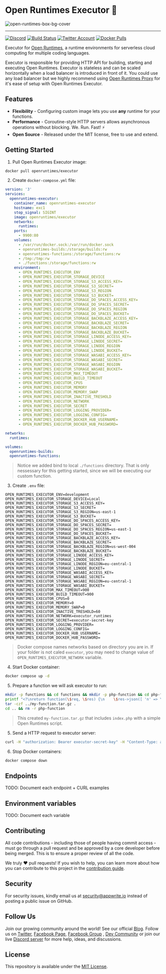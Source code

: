 # Open Runtimes Executor 🤖

![open-runtimes-box-bg-cover](https://user-images.githubusercontent.com/1297371/151676246-0e18f694-dfd7-4bab-b64b-f590fec76ef1.png)

---

[![Discord](https://img.shields.io/discord/937092945713172480?label=discord&style=flat-square)](https://discord.gg/mkZcevnxuf)
[![Build Status](https://github.com/open-runtimes/executor/actions/workflows/tests.yml/badge.svg)](https://github.com/open-runtimes/executor/actions/workflows/tests.yml)
[![Twitter Account](https://img.shields.io/twitter/follow/appwrite?color=00acee&label=twitter&style=flat-square)](https://twitter.com/appwrite)
[![Docker Pulls](https://img.shields.io/docker/pulls/openruntimes/executor?color=f02e65&style=flat-square)](https://hub.docker.com/r/openruntimes/executor)

Executor for [Open Runtimes](https://github.com/open-runtimes/open-runtimes), a runtime environments for serverless cloud computing for multiple coding languages.

Executor is responsible for providing HTTP API for building, starting and executing Open Runtimes. Executor is stateless and can be scaled horizontally when a load balancer is introduced in front of it. You could use any load balancer but we highly recommend using [Open Runtimes Proxy](https://github.com/open-runtimes/proxy) for it's ease of setup with Open Runtimes Executor.

## Features

* **Flexibility** - Configuring custom image lets you use **any** runtime for your functions.
* **Performance** - Coroutine-style HTTP servers allows asynchronous operations without blocking. We. Run. Fast! ⚡
* **Open Source** - Released under the MIT license, free to use and extend.

## Getting Started

1. Pull Open Runtimes Executor image:

```bash
docker pull openruntimes/executor
```

2. Create `docker-compose.yml` file:

```yml
version: '3'
services:
  openruntimes-executor:
    container_name: openruntimes-executor
    hostname: exc1
    stop_signal: SIGINT
    image: openruntimes/executor
    networks:
      runtimes:
    ports:
      - 9900:80
    volumes:
      - /var/run/docker.sock:/var/run/docker.sock
      - openruntimes-builds:/storage/builds:rw
      - openruntimes-functions:/storage/functions:rw
      - /tmp:/tmp:rw
      - ./functions:/storage/functions:rw
    environment:
      - OPEN_RUNTIMES_EXECUTOR_ENV
      - OPEN_RUNTIMES_EXECUTOR_STORAGE_DEVICE
      - OPEN_RUNTIMES_EXECUTOR_STORAGE_S3_ACCESS_KEY=
      - OPEN_RUNTIMES_EXECUTOR_STORAGE_S3_SECRET=
      - OPEN_RUNTIMES_EXECUTOR_STORAGE_S3_REGION
      - OPEN_RUNTIMES_EXECUTOR_STORAGE_S3_BUCKET=
      - OPEN_RUNTIMES_EXECUTOR_STORAGE_DO_SPACES_ACCESS_KEY=
      - OPEN_RUNTIMES_EXECUTOR_STORAGE_DO_SPACES_SECRET=
      - OPEN_RUNTIMES_EXECUTOR_STORAGE_DO_SPACES_REGION
      - OPEN_RUNTIMES_EXECUTOR_STORAGE_DO_SPACES_BUCKET=
      - OPEN_RUNTIMES_EXECUTOR_STORAGE_BACKBLAZE_ACCESS_KEY=
      - OPEN_RUNTIMES_EXECUTOR_STORAGE_BACKBLAZE_SECRET=
      - OPEN_RUNTIMES_EXECUTOR_STORAGE_BACKBLAZE_REGION
      - OPEN_RUNTIMES_EXECUTOR_STORAGE_BACKBLAZE_BUCKET=
      - OPEN_RUNTIMES_EXECUTOR_STORAGE_LINODE_ACCESS_KEY=
      - OPEN_RUNTIMES_EXECUTOR_STORAGE_LINODE_SECRET=
      - OPEN_RUNTIMES_EXECUTOR_STORAGE_LINODE_REGION
      - OPEN_RUNTIMES_EXECUTOR_STORAGE_LINODE_BUCKET=
      - OPEN_RUNTIMES_EXECUTOR_STORAGE_WASABI_ACCESS_KEY=
      - OPEN_RUNTIMES_EXECUTOR_STORAGE_WASABI_SECRET=
      - OPEN_RUNTIMES_EXECUTOR_STORAGE_WASABI_REGION
      - OPEN_RUNTIMES_EXECUTOR_STORAGE_WASABI_BUCKET=
      - OPEN_RUNTIMES_EXECUTOR_MAX_TIMEOUT
      - OPEN_RUNTIMES_EXECUTOR_BUILD_TIMEOUT
      - OPEN_RUNTIMES_EXECUTOR_CPUS
      - OPEN_RUNTIMES_EXECUTOR_MEMORY
      - OPEN_RUNTIMES_EXECUTOR_MEMORY_SWAP
      - OPEN_RUNTIMES_EXECUTOR_INACTIVE_TRESHOLD
      - OPEN_RUNTIMES_EXECUTOR_NETWORK
      - OPEN_RUNTIMES_EXECUTOR_SECRET
      - OPEN_RUNTIMES_EXECUTOR_LOGGING_PROVIDER=
      - OPEN_RUNTIMES_EXECUTOR_LOGGING_CONFIG=
      - OPEN_RUNTIMES_EXECUTOR_DOCKER_HUB_USERNAME=
      - OPEN_RUNTIMES_EXECUTOR_DOCKER_HUB_PASSWORD=

networks:
  runtimes:

volumes:
  openruntimes-builds:
  openruntimes-functions:
```

> Notice we added bind to local `./functions` directory. That is only nessessary for this getting started, since we will be executing our custom function.

3. Create `.env` file:

```
OPEN_RUNTIMES_EXECUTOR_ENV=development
OPEN_RUNTIMES_EXECUTOR_STORAGE_DEVICE=Local
OPEN_RUNTIMES_EXECUTOR_STORAGE_S3_ACCESS_KEY=
OPEN_RUNTIMES_EXECUTOR_STORAGE_S3_SECRET=
OPEN_RUNTIMES_EXECUTOR_STORAGE_S3_REGION=us-east-1
OPEN_RUNTIMES_EXECUTOR_STORAGE_S3_BUCKET=
OPEN_RUNTIMES_EXECUTOR_STORAGE_DO_SPACES_ACCESS_KEY=
OPEN_RUNTIMES_EXECUTOR_STORAGE_DO_SPACES_SECRET=
OPEN_RUNTIMES_EXECUTOR_STORAGE_DO_SPACES_REGION=us-east-1
OPEN_RUNTIMES_EXECUTOR_STORAGE_DO_SPACES_BUCKET=
OPEN_RUNTIMES_EXECUTOR_STORAGE_BACKBLAZE_ACCESS_KEY=
OPEN_RUNTIMES_EXECUTOR_STORAGE_BACKBLAZE_SECRET=
OPEN_RUNTIMES_EXECUTOR_STORAGE_BACKBLAZE_REGION=us-west-004
OPEN_RUNTIMES_EXECUTOR_STORAGE_BACKBLAZE_BUCKET=
OPEN_RUNTIMES_EXECUTOR_STORAGE_LINODE_ACCESS_KEY=
OPEN_RUNTIMES_EXECUTOR_STORAGE_LINODE_SECRET=
OPEN_RUNTIMES_EXECUTOR_STORAGE_LINODE_REGION=eu-central-1
OPEN_RUNTIMES_EXECUTOR_STORAGE_LINODE_BUCKET=
OPEN_RUNTIMES_EXECUTOR_STORAGE_WASABI_ACCESS_KEY=
OPEN_RUNTIMES_EXECUTOR_STORAGE_WASABI_SECRET=
OPEN_RUNTIMES_EXECUTOR_STORAGE_WASABI_REGION=eu-central-1
OPEN_RUNTIMES_EXECUTOR_STORAGE_WASABI_BUCKET=
OPEN_RUNTIMES_EXECUTOR_MAX_TIMEOUT=900
OPEN_RUNTIMES_EXECUTOR_BUILD_TIMEOUT=900
OPEN_RUNTIMES_EXECUTOR_CPUS=0
OPEN_RUNTIMES_EXECUTOR_MEMORY=0
OPEN_RUNTIMES_EXECUTOR_MEMORY_SWAP=0
OPEN_RUNTIMES_EXECUTOR_INACTIVE_TRESHOLD=60
OPEN_RUNTIMES_EXECUTOR_NETWORK=executor_runtimes
OPEN_RUNTIMES_EXECUTOR_SECRET=executor-secret-key
OPEN_RUNTIMES_EXECUTOR_LOGGING_PROVIDER=
OPEN_RUNTIMES_EXECUTOR_LOGGING_CONFIG=
OPEN_RUNTIMES_EXECUTOR_DOCKER_HUB_USERNAME=
OPEN_RUNTIMES_EXECUTOR_DOCKER_HUB_PASSWORD=
```

> Docker compose names networks based on directory you are in. If your folder is not caled `executor`, you may need to change value of `OPEN_RUNTIMES_EXECUTOR_NETWORK` variable.

4. Start Docker container:

```bash
docker compose up -d
```

5. Prepare a function we will ask executor to run:

```bash
mkdir -p functions && cd functions && mkdir -p php-function && cd php-function
printf "<?\nreturn function(\$req, \$res) {\n    \$res->json([ 'n' => \mt_rand() / \mt_getrandmax() ]);\n};" > index.php
tar -czf ../my-function.tar.gz .
cd .. && rm -r php-function
```

> This created `my-function.tar.gz` that includes `index.php` with a simple Open Runtimes script.

5. Send a HTTP request to executor server:

```bash
curl -H "authorization: Bearer executor-secret-key" -H "Content-Type: application/json" -X POST http://localhost:9900/v1/execution -d '{"runtimeId":"my-function","image":"openruntimes/php:v2-8.0","source":"/storage/functions/my-function.tar.gz","entrypoint":"index.php"}'
```

6. Stop Docker containers:

```bash
docker compose down
```

## Endpoints

TODO: Document each endpoint + CURL examples

## Environment variables

TODO: Document each variable

## Contributing

All code contributions - including those of people having commit access - must go through a pull request and be approved by a core developer before being merged. This is to ensure a proper review of all the code.

We truly ❤️ pull requests! If you wish to help, you can learn more about how you can contribute to this project in the [contribution guide](CONTRIBUTING.md).

## Security

For security issues, kindly email us at [security@appwrite.io](mailto:security@appwrite.io) instead of posting a public issue on GitHub.

## Follow Us

Join our growing community around the world! See our official [Blog](https://medium.com/appwrite-io). Follow us on [Twitter](https://twitter.com/appwrite), [Facebook Page](https://www.facebook.com/appwrite.io), [Facebook Group](https://www.facebook.com/groups/appwrite.developers/) , [Dev Community](https://dev.to/appwrite) or join our live [Discord server](https://discord.gg/mkZcevnxuf) for more help, ideas, and discussions.

## License

This repository is available under the [MIT License](./LICENSE).
